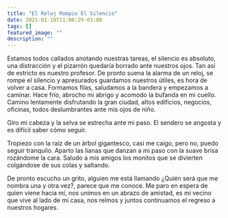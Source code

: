 ```yaml
---
title: "El Reloj Rompio El Silencio"
date: 2021-01-10T11:00:29-03:00
tags: []
featured_image: ""
description: ""
---
```

Estamos todos callados anotando nuestras tareas, el silencio es absoluto, una distracción y el pizarrón quedaría borrado ante nuestros ojos. Tan así de estricto es nuestro profesor.
De pronto suena la alarma de un reloj, se rompe el silencio y apresurados guardamos nuestros útiles, es hora de volver a casa.
Formamos filas, saludamos a la bandera y empezamos a caminar. Hace frío, abrocho mi abrigo y acomodo la bufanda en mi cuello. Camino lentamente disfrutando la gran ciudad, altos edificios, negocios, oficinas, todos deslumbrantes ante mis ojos de niño.

Giro mi cabeza y la selva se estrecha ante mi paso. El sendero se angosta y es difícil saber cómo seguir.

Tropiezo con la raíz de un árbol gigantesco, casi me caigo, pero no, puedo seguir tranquilo. Aparto las lianas que danzan a mi paso con la suave brisa rozándome la cara. Saludo a mis amigos los monitos que se divierten colgándose de sus colas y saltando.

De pronto escucho un grito, alguien me está llamando ¿Quién será que me nombra una y otra vez?, parece que me conoce.
Me paro en espera de quien viene hacia mí, nos unimos en un abrazo de amistad, es mi vecino que vive al lado de mi casa, nos reímos y juntos continuamos el regreso a nuestros hogares.